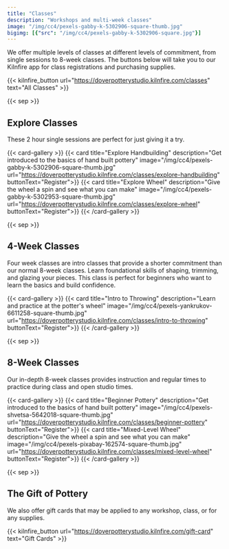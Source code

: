 ```yaml
---
title: "Classes"
description: "Workshops and multi-week classes"
image: "/img/cc4/pexels-gabby-k-5302906-square-thumb.jpg"
bigimg: [{"src": "/img/cc4/pexels-gabby-k-5302906-square.jpg"}]
---
```


We offer multiple levels of classes at different levels of commitment, from single sessions to 8-week classes. The buttons below will take you to our Kilnfire app for class registrations and purchasing supplies.

{{< kilnfire_button url="https://doverpotterystudio.kilnfire.com/classes" text="All Classes" >}}

{{< sep >}}
## Explore Classes

These 2 hour single sessions are perfect for just giving it a try.

{{< card-gallery >}}
    {{< card title="Explore Handbuilding" description="Get introduced to the basics of hand built pottery" image="/img/cc4/pexels-gabby-k-5302906-square-thumb.jpg" url="https://doverpotterystudio.kilnfire.com/classes/explore-handbuilding" buttonText="Register">}}
    {{< card title="Explore Wheel" description="Give the wheel a spin and see what you can make" image="/img/cc4/pexels-gabby-k-5302953-square-thumb.jpg" url="https://doverpotterystudio.kilnfire.com/classes/explore-wheel" buttonText="Register">}}
{{< /card-gallery >}}

{{< sep >}}
## 4-Week Classes

Four week classes are intro classes that provide a shorter commitment than our normal 8-week classes. Learn foundational skills of shaping, trimming, and glazing your pieces. This class is perfect for beginners who want to learn the basics and build confidence.

{{< card-gallery >}}
    {{< card title="Intro to Throwing" description="Learn and practice at the potter's wheel" image="/img/cc4/pexels-yankrukov-6611258-square-thumb.jpg" url="https://doverpotterystudio.kilnfire.com/classes/intro-to-throwing" buttonText="Register">}}
{{< /card-gallery >}}

{{< sep >}}
## 8-Week Classes

Our in-depth 8-week classes provides instruction and regular times to practice during class and open studio times. 

{{< card-gallery >}}
    {{< card title="Beginner Pottery" description="Get introduced to the basics of hand built pottery" image="/img/cc4/pexels-shvetsa-5642018-square-thumb.jpg" url="https://doverpotterystudio.kilnfire.com/classes/beginner-pottery" buttonText="Register">}}
    {{< card title="Mixed-Level Wheel" description="Give the wheel a spin and see what you can make" image="/img/cc4/pexels-pixabay-162574-square-thumb.jpg" url="https://doverpotterystudio.kilnfire.com/classes/mixed-level-wheel" buttonText="Register">}}
{{< /card-gallery >}}

{{< sep >}}
## The Gift of Pottery

We also offer gift cards that may be applied to any workshop, class, or for any supplies.

{{< kilnfire_button url="https://doverpotterystudio.kilnfire.com/gift-card" text="Gift Cards" >}}